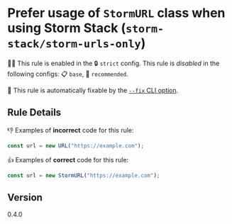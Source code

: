 # Prefer usage of `StormURL` class when using Storm Stack (`storm-stack/storm-urls-only`)

💼🚫 This rule is enabled in the 🔒 `strict` config. This rule is _disabled_ in
the following configs: 📋 `base`, 🌟 `recommended`.

🔧 This rule is automatically fixable by the
[`--fix` CLI option](https://eslint.org/docs/latest/user-guide/command-line-interface#--fix).

<!-- end auto-generated rule header -->

## Rule Details

👎 Examples of **incorrect** code for this rule:

```ts
const url = new URL("https://example.com");
```

👍 Examples of **correct** code for this rule:

```ts
const url = new StormURL("https://example.com");
```

## Version

0.4.0
